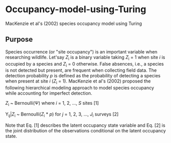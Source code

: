 # Occupancy-model-using-Turing
MacKenzie et al's (2002) species occupancy model using Turing
## Purpose
Species occurrence (or "site occupancy") is an important variable when researching wildlife. Let'say *Z*<sub>i</sub> is a binary variable taking *Z*<sub>i</sub> = 1 when site *i* is occupied by a species and *Z*<sub>i</sub> = 0 otherwise. False absences, i.e., a species is not detected but present, are frequent when collecting field data. The detection probability *p* is defined as the probability of detecting a species when present at site *i* (*Z*<sub>i</sub> = 1). MacKenzie et al's (2002) proposed the following hierarchical modeling approach to model species occupancy while accounting for imperfect detection. 

*Z*<sub>i</sub> ~ Bernoulli(&Psi;) where *i* = 1, 2, ..., *S*    sites                                                                                                       [1]

Y<sub>ij</sub>|*Z*<sub>i</sub> ~ Bernoulli(*Z*<sub>i</sub> * *p*)    for *j* = 1, 2, 3, ..., *J*<sub>i</sub> surveys                                                         [2]

Note that Eq. [1] describes the latent occupancy state variable and Eq. [2] is the joint distribution of the observations conditional on the latent occupancy state. 
